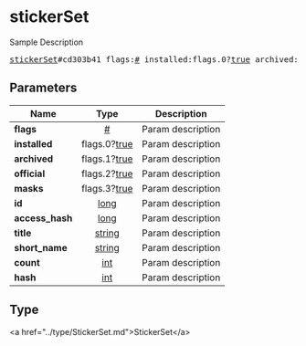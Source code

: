 # stickerSet

Sample Description

<pre>
<a href="../constructor/stickerSet.md">stickerSet</a>#cd303b41 flags:<a href="../type/#.md">#</a> installed:flags.0?<a href="../type/true.md">true</a> archived:flags.1?<a href="../type/true.md">true</a> official:flags.2?<a href="../type/true.md">true</a> masks:flags.3?<a href="../type/true.md">true</a> id:<a href="../type/long.md">long</a> access_hash:<a href="../type/long.md">long</a> title:<a href="../type/string.md">string</a> short_name:<a href="../type/string.md">string</a> count:<a href="../type/int.md">int</a> hash:<a href="../type/int.md">int</a> = <a href="../type/StickerSet.md">StickerSet</a>;
</pre>

## Parameters

| Name | Type | Description |
|------|:----:|-------------|
| **flags** | <a href="../type/#.md">#</a> | Param description |
| **installed** | flags.0?<a href="../type/true.md">true</a> | Param description |
| **archived** | flags.1?<a href="../type/true.md">true</a> | Param description |
| **official** | flags.2?<a href="../type/true.md">true</a> | Param description |
| **masks** | flags.3?<a href="../type/true.md">true</a> | Param description |
| **id** | <a href="../type/long.md">long</a> | Param description |
| **access_hash** | <a href="../type/long.md">long</a> | Param description |
| **title** | <a href="../type/string.md">string</a> | Param description |
| **short_name** | <a href="../type/string.md">string</a> | Param description |
| **count** | <a href="../type/int.md">int</a> | Param description |
| **hash** | <a href="../type/int.md">int</a> | Param description |

## Type

&lt;a href=&#34;../type/StickerSet.md&#34;&gt;StickerSet&lt;/a&gt;
